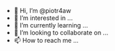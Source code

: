 - 👋 Hi, I’m @piotr4aw
- 👀 I’m interested in ...
- 🌱 I’m currently learning ...
- 💞️ I’m looking to collaborate on ...
- 📫 How to reach me ...

<!---
piotr4aw/piotr4aw is a ✨ special ✨ repository because its `README.md` (this file) appears on your GitHub profile.
You can click the Preview link to take a look at your changes.
--->
